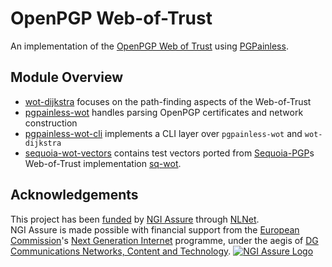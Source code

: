 <!--
SPDX-FileCopyrightText: 2023 Paul Schaub <info@pgpainless.org>

SPDX-License-Identifier: CC0-1.0
-->
# OpenPGP Web-of-Trust

An implementation of the [OpenPGP Web of Trust](https://sequoia-pgp.gitlab.io/sequoia-wot/) using [PGPainless](https://pgpainless.org).

## Module Overview
* [wot-dijkstra](wot-dijkstra) focuses on the path-finding aspects of the Web-of-Trust
* [pgpainless-wot](pgpainless-wot) handles parsing OpenPGP certificates and network construction
* [pgpainless-wot-cli](pgpainless-wot-cli) implements a CLI layer over `pgpainless-wot` and `wot-dijkstra`
* [sequoia-wot-vectors](sequoia-wot-vectors) contains test vectors ported from [Sequoia-PGP](https://sequoia-pgp.org)s Web-of-Trust implementation [sq-wot](https://gitlab.com/sequoia-pgp/sequoia-wot).

## Acknowledgements

This project has been [funded](https://nlnet.nl/project/PGPainless/) by [NGI Assure](https://nlnet.nl/assure/) through [NLNet](https://nlnet.nl).  
NGI Assure is made possible with financial support from the [European Commission](https://ec.europa.eu/)'s [Next Generation Internet](https://ngi.eu/) programme, under the aegis of [DG Communications Networks, Content and Technology](https://ec.europa.eu/info/departments/communications-networks-content-and-technology_en).
[![NGI Assure Logo](https://blog.jabberhead.tk/wp-content/uploads/2022/05/NGIAssure_tag.svg)](https://nlnet.nl/assure/)
